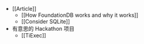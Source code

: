 - [[Article]]
	- [[How FoundationDB works and why it works]]
	- [[Consider SQLite]]
- 有意思的 Hackathon 项目
	- [[TiExec]]